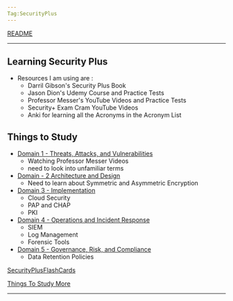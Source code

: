 ```yaml
---
Tag:SecurityPlus
---
```

[README](../README.md)

---

## Learning Security Plus
- Resources I am using are :
	- Darril Gibson's Security Plus Book
	- Jason Dion's Udemy Course and Practice Tests
	- Professor Messer's YouTube Videos and Practice Tests
	- Security+ Exam Cram YouTube Videos
	- Anki for learning all the Acronyms in the Acronym List 



## Things to Study
- [Domain 1 - Threats, Attacks, and Vulnerabilities](<./Domain 1 - Threats, Attacks, and Vulnerabilities.md>)
	- Watching Professor Messer Videos
	- need to look into unfamiliar terms
- [Domain - 2 Architecture and Design](<./Domain 2 - Architecture and Design.md>)
	- Need to learn about Symmetric and Asymmetric Encryption
- [Domain 3 - Implementation](<./Domain 3 - Implementation.md>)
	- Cloud Security
	- PAP and CHAP
	- PKI
- [Domain 4 - Operations and Incident Response](<./Domain 4 - Operations and Incident Response.md>)
	- SIEM
	- Log Management
	- Forensic Tools
- [Domain 5 - Governance, Risk, and Compliance](<./Domain 5 - Governance, Risk, and Compliance.md>)
	- Data Retention Policies

[SecurityPlusFlashCards](./SecurityPlusFlashCards.md)

[Things To Study More](./ThingsToStudyMore.md)

---


